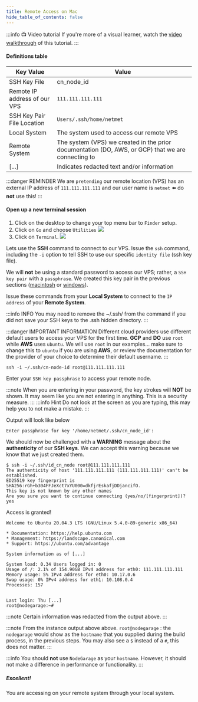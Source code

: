 ```yaml
---
title: Remote Access on Mac
hide_table_of_contents: false
---
```


<head>
  <title>Access your VPS to create your Node - Macintosh</title>
  <meta
    name="description"
    content="Documentation on how to access a newly created VPS (Virtual Private Server) in the Cloud from your local Macintosh system."
  />
</head>

:::info 📺 Video tutorial
If you're more of a visual learner, watch the [video walkthrough](https://www.youtube.com/embed/7lhiuFtrOzU) of this tutorial.
:::

#### Definitions table

| Key Value | Value |
| --------- | ----- |
| SSH Key File | cn_node_id
| Remote IP address of our VPS | `111.111.111.111` |
| SSH Key Pair File Location | `Users/.ssh/home/netmet` |
| Local System | The system used to access our remote VPS |
| Remote System | The system (VPS) we created in the prior documentation (DO, AWS, or GCP) that we are connecting to |
| [...] | Indicates redacted text and/or information |



:::danger REMINDER
We are `pretending` our remote location (VPS) has an external IP address of `111.111.111.111` and our user name is `netmet` ⬅️ do **not** use this!
:::

#### Open up a new terminal session

1. Click on the desktop to change your top menu bar to `Finder` setup.
2. Click on `Go` and choose `Utilities`
![](/img/validator_nodes/nodes-mac-utilities.png)
3. Click on `Terminal`.
![](/img/validator_nodes/nodes-mac-terminal.png)

Lets use the **SSH** command to connect to our VPS. Issue the `ssh` command, including the `-i` option to tell SSH to use our specific `identity file` (ssh key file).

We will **not** be using a standard password to access our VPS; rather, a `SSH key pair` with a `passphrase`. We created this key pair in the previous sections ([macintosh](./sshkeys/creationMac) or [windows](./sshkeys/creationWin)).

Issue these commands from your **Local System** to connect to the `IP address` of your **Remote System**.

:::info INFO
You may need to remove the ~/.ssh/ from the command if you did not save your SSH keys to the .ssh hidden directory.
:::

:::danger IMPORTANT INFORMATION
Different cloud providers use different default users to access your VPS for the first time.  **GCP** and **DO** use `root` while **AWS** uses `ubuntu`.   We will use `root` in our examples...  make sure to change this to `ubuntu` if you are using **AWS**, or review the documentation for the provider of your choice to determine their default username.
:::

```
ssh -i ~/.ssh/cn-node-id root@111.111.111.111
```

Enter your `SSH key passphrase` to access your remote node.

:::note
When you are entering in your password, the key strokes will **NOT** be shown. It may seem like you are not entering in anything. This is a security measure. 
:::
:::info Hint
Do not look at the screen as you are typing, this may help you to not make a mistake.
:::

Output will look like below

```
Enter passphrase for key '/home/netmet/.ssh/cn_node_id':
```

We should now be challenged with a **WARNING** message about the **authenticity** of our **SSH keys**. We can accept this warning because we know that we just created them.

```
$ ssh -i ~/.ssh/id_cn_node root@111.111.111.111
The authenticity of host '111.111.111.111 (111.111.111.111)' can't be established.
ED25519 key fingerprint is SHA256:rGh+b304FFJeXct7xYU000=dkfjrEskafjDDjancifO.
This key is not known by any other names
Are you sure you want to continue connecting (yes/no/[fingerprint])? yes
```

Access is granted!

```
Welcome to Ubuntu 20.04.3 LTS (GNU/Linux 5.4.0-89-generic x86_64)

* Documentation: https://help.ubuntu.com
* Management: https://landscape.canonical.com
* Support: https://ubuntu.com/advantage

System information as of [...]

System load: 0.34 Users logged in: 0
Usage of /: 2.1% of 154.90GB IPv4 address for eth0: 111.111.111.111
Memory usage: 5% IPv4 address for eth0: 10.17.0.6
Swap usage: 0% IPv4 address for eth1: 10.108.0.4
Processes: 157


Last login: Thu [...]
root@nodegarage:~#
```

:::note
Certain information was redacted from the output above.
:::

:::note
From the instance output above above.  `root@nodegarage` : the `nodegarage` would show as the `hostname` that you supplied during the build process, in the previous steps. You may also see a `$` instead of a `#`, this does not matter.
:::

:::info 
You should **not** use `NodeGarage` as your `hostname`. However, it should not make a difference in performance or functionality.
:::

##### Excellent!
You are accessing on your remote system through your local system.